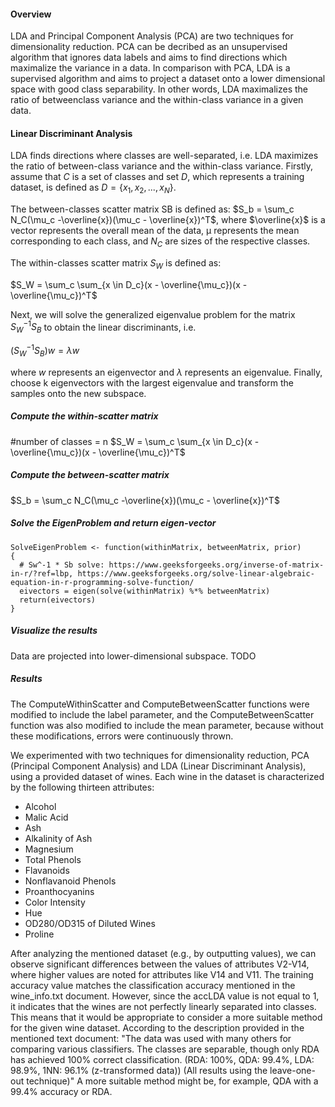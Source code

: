 #### Overview
LDA and Principal Component Analysis (PCA) are two techniques
for dimensionality reduction. PCA can be decribed as an unsupervised algorithm that ignores data labels and aims to find directions which maximalize
the variance in a data. In comparison with PCA, LDA is a supervised algorithm and aims to project a dataset onto a lower dimensional space with good
class separability. In other words, LDA maximalizes the ratio of betweenclass variance and the within-class variance in a given data.

#### Linear Discriminant Analysis
LDA finds directions where classes are well-separated,
i.e. LDA maximizes the ratio of between-class variance and the within-class
variance. Firstly, assume that $C$ is a set of classes and set $D$, which represents
a training dataset, is defined as $D = \{x_1, x_2, . . . , x_N \}$.

The between-classes scatter matrix SB is defined as:
$S_b = \sum_c N_C(\mu_c -\overline{x})(\mu_c - \overline{x})^T$, where $\overline{x}$ is a vector represents the overall mean of the data, µ represents the mean corresponding to each class, and $N_C$ are sizes of the respective classes.

The within-classes scatter matrix $S_W$ is defined as:

$S_W = \sum_c \sum_{x \in D_c}(x - \overline{\mu_c})(x - \overline{\mu_c})^T$

Next, we will solve the generalized eigenvalue problem for the matrix $S_W^{-1}S_B$ to obtain the linear discriminants, i.e.

$(S_W^{-1}S_B)w = \lambda w$

where $w$ represents an eigenvector and $\lambda$ represents an eigenvalue. Finally,
choose k eigenvectors with the largest eigenvalue and transform the samples
onto the new subspace.

##### Compute the within-scatter matrix 
#number of classes = n
$S_W = \sum_c \sum_{x \in D_c}(x - \overline{\mu_c})(x - \overline{\mu_c})^T$

##### Compute the between-scatter matrix
$S_b = \sum_c N_C(\mu_c -\overline{x})(\mu_c - \overline{x})^T$

##### Solve the EigenProblem and return eigen-vector
```{r}
SolveEigenProblem <- function(withinMatrix, betweenMatrix, prior)
{
  # Sw^-1 * Sb solve: https://www.geeksforgeeks.org/inverse-of-matrix-in-r/?ref=lbp, https://www.geeksforgeeks.org/solve-linear-algebraic-equation-in-r-programming-solve-function/
  eivectors = eigen(solve(withinMatrix) %*% betweenMatrix)
  return(eivectors)
}
```

##### Visualize the results
Data are projected into lower-dimensional subspace. TODO

##### Results
The ComputeWithinScatter and ComputeBetweenScatter functions were modified to include the label parameter, and the ComputeBetweenScatter function was also modified to include the mean parameter, because without these modifications, errors were continuously thrown.

We experimented with two techniques for dimensionality reduction, PCA (Principal Component Analysis) and LDA (Linear Discriminant Analysis), using a provided dataset of wines. Each wine in the dataset is characterized by the following thirteen attributes:

- Alcohol
- Malic Acid
- Ash
- Alkalinity of Ash
- Magnesium
- Total Phenols
- Flavanoids
- Nonflavanoid Phenols
- Proanthocyanins
- Color Intensity
- Hue
- OD280/OD315 of Diluted Wines
- Proline

After analyzing the mentioned dataset (e.g., by outputting values), we can observe significant differences between the values of attributes V2-V14, where higher values are noted for attributes like V14 and V11.
The training accuracy value matches the classification accuracy mentioned in the wine_info.txt document. However, since the accLDA value is not equal to 1, it indicates that the wines are not perfectly linearly separated into classes. This means that it would be appropriate to consider a more suitable method for the given wine dataset. According to the description provided in the mentioned text document:
"The data was used with many others for comparing various classifiers. The classes are separable, though only RDA has achieved 100% correct classification. (RDA: 100%, QDA: 99.4%, LDA: 98.9%, 1NN: 96.1% (z-transformed data)) (All results using the leave-one-out technique)"
A more suitable method might be, for example, QDA with a 99.4% accuracy or RDA.
